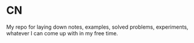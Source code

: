 # CN

My repo for laying down notes, examples, solved problems, experiments, whatever I can come up with in my free time.

